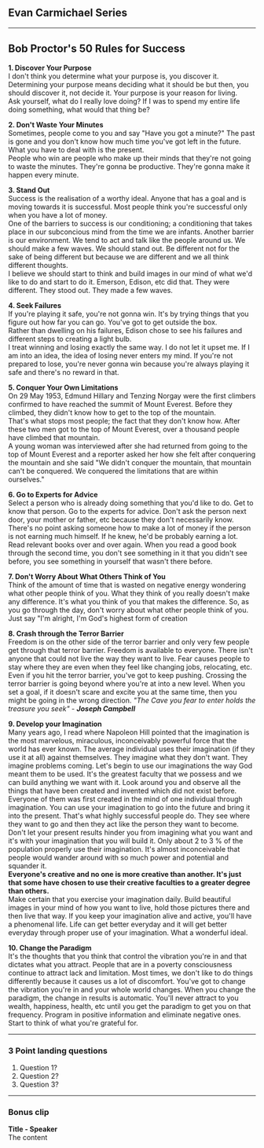 ## Evan Carmichael Series

---
## Bob Proctor's 50 Rules for Success

**1. Discover Your Purpose**  
I don't think you determine what your purpose is, you discover it. Determining your purpose means deciding what it should be but then, you should discover it, not decide it. Your purpose is your reason for living.  
Ask yourself, what do I really love doing? If I was to spend my entire life doing something, what would that thing be?

**2. Don't Waste Your Minutes**  
Sometimes, people come to you and say "Have you got a minute?" The past is gone and you don't know how much time you've got left in the future. What you have to deal with is the present.  
People who win are people who make up their minds that they're not going to waste the minutes. They're gonna be productive. They're gonna make it happen every minute.

**3. Stand Out**  
Success is the realisation of a worthy ideal. Anyone that has a goal and is moving towards it is successful. Most people think you're successful only when you have a lot of money.  
One of the barriers to success is our conditioning; a conditioning that takes place in our subconcious mind from the time we are infants. 
Another barrier is our environment. We tend to act and talk like the people around us. We should make a few waves. We should stand out. Be different not for the sake of being different but because we are different and we all think different thoughts.  
I believe we should start to think and build images in our mind of what we'd like to do and start to do it. Emerson, Edison, etc did that. They were different. They stood out. They made a few waves.

**4. Seek Failures**  
If you're playing it safe, you're not gonna win. It's by trying things that you figure out how far you can go. You've got to get outside the box.  
Rather than dwelling on his failures, Edison chose to see his failures and different steps to creating a light bulb.  
I treat winning and losing exactly the same way. I do not let it upset me. If I am into an idea, the idea of losing never enters my mind.
If you're not prepared to lose, you're never gonna win because you're always playing it safe and there's no reward in that.

**5. Conquer Your Own Limitations**  
On 29 May 1953, Edmund Hillary and Tenzing Norgay were the first climbers confirmed to have reached the summit of Mount Everest. Before they climbed, they didn't know how to get to the top of the mountain.  
That's what stops most people; the fact that they don't know how. After these two men got to the top of Mount Everest, over a thousand people have climbed that mountain.  
A young woman was interviewed after she had returned from going to the top of Mount Everest and a reporter asked her how she felt after conquering the mountain and she said "We didn't conquer the mountain, that mountain can't be conquered. We conquered the limitations that are within ourselves."

**6. Go to Experts for Advice**  
Select a person who is already doing something that you'd like to do. Get to know that person. Go to the experts for advice. Don't ask the person next door, your mother or father, etc because they don't necessarily know. There's no point asking someone how to make a lot of money if the person is not earning much himself. If he knew, he'd be probably earning a lot. Read relevant books over and over again. When you read a good book through the second time, you don't see something in it that you didn't see before, you see something in yourself that wasn't there before.

**7. Don't Worry About What Others Think of You**  
Think of the amount of time that is wasted on negative energy wondering what other people think of you. What they think of you really doesn't make any difference. It's what you think of you that makes the difference. So, as you go through the day, don't worry about what other people think of you. Just say "I'm alright, I'm God's highest form of creation

**8. Crash through the Terror Barrier**  
Freedom is on the other side of the terror barrier and only very few people get through that terror barrier. Freedom is available to everyone. There isn't anyone that could not live the way they want to live. Fear causes people to stay where they are even when they feel like changing jobs, relocating, etc. Even if you hit the terror barrier, you've got to keep pushing. Crossing the terror barrier is going beyond where you're at into a new level. When you set a goal, if it doesn't scare and excite you at the same time, then you might be going in the wrong direction. *"The Cave you fear to enter holds the treasure you seek" - **Joseph Campbell***  

**9. Develop your Imagination**  
Many years ago, I read where Napoleon Hill pointed that the imagination is the most marvelous, miraculous, inconceivably powerful force that the world has ever known. The average individual uses their imagination (if they use it at all) against themselves. They imagine what they don't want. They imagine problems coming. Let's begin to use our imaginations the way God meant them to be used. It's the greatest faculty that we possess and we can build anything we want with it. Look around you and observe all the things that have been created and invented which did not exist before. Everyone of them was first created in the mind of one individual through imagination. You can use your imagination to go into the future and bring it into the present. That's what highly successful people do. They see where they want to go and then they act like the person they want to become. Don't let your present results hinder you from imagining what you want and it's with your imagination that you will build it. Only about 2 to 3 % of the population properly use their imagination. It's almost inconceivable that people would wander around with so much power and potential and squander it.  
**Everyone's creative and no one is more creative than another. It's just that some have chosen to use their creative faculties to a greater degree than others.**  
Make certain that you exercise your imagination daily. Build beautiful images in your mind of how you want to live, hold those pictures there and then live that way. If you keep your imagination alive and active, you'll have a phenomenal life. Life can get better everyday and it will get better everyday through proper use of your imagination. What a wonderful ideal.

**10. Change the Paradigm**  
It's the thoughts that you think that control the vibration you're in and that dictates what you attract. People that are in a poverty consciousness continue to attract lack and limitation. Most times, we don't like to do things differently because it causes us a lot of discomfort. You've got to change the vibration you're in and your whole world changes. When you change the paradigm, the change in results is automatic. You'll never attract to you wealth, happiness, health, etc until you get the paradigm to get you on that frequency. Program in positive information and eliminate negative ones. Start to think of what you're grateful for.

---
### 3 Point landing questions
1. Question 1?
2. Question 2?
3. Question 3?
---
### Bonus clip
**Title - Speaker**  
The content
